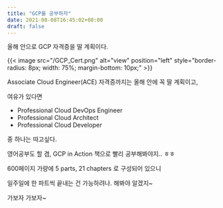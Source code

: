 ```yaml
---
title: "GCP를 공부하자"
date: 2021-08-08T16:45:02+08:00
draft: false
---
```


올해 안으로 GCP 자격증을 딸 계획이다.

{{< image src="/GCP_Cert.png" alt="view" position="left" style="border-radius: 8px; width: 75%; margin-bottom: 10px;" >}}

Associate Cloud Engineer(ACE) 자격증까지는 올해 안에 꼭 딸 계획이고, 

여유가 있다면 

- Professional Cloud DevOps Engineer 
- Professional Cloud Architect
- Professional Cloud Developer

중 하나는 따고싶다.

영어공부도 할 겸, GCP in Action 책으로 빨리 공부해봐야지.. ㅎㅎ

600페이지 가량에 5 parts, 21 chapters 로 구성되어 있으니

일주일에 한 파트씩 끝내는 건 가능하려나. 해봐야 알겠지~ 

가보자 가보자~